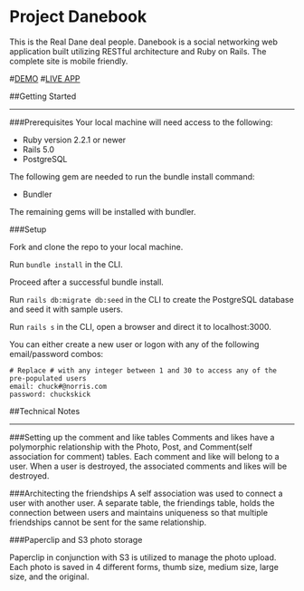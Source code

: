 Project Danebook
========

This is the Real Dane deal people. Danebook is a social networking web application built utilizing RESTful architecture and Ruby on Rails.  The complete site is mobile friendly.

#[DEMO](https://www.youtube.com/watch?v=6BuZpCvuC5o)
#[LIVE APP](https://glacial-temple-38122.herokuapp.com/)

##Getting Started
- - -

###Prerequisites
Your local machine will need access to the following:

* Ruby version 2.2.1 or newer
* Rails 5.0
* PostgreSQL

The following gem are needed to run the bundle install command:

* Bundler

The remaining gems will be installed with bundler.


###Setup

Fork and clone the repo to your local machine.

Run ```bundle install``` in the CLI.

Proceed after a successful bundle install.

Run ```rails db:migrate db:seed``` in the CLI to create the PostgreSQL database and seed it with sample users.

Run ```rails s``` in the CLI, open a browser and direct it to localhost:3000.

You can either create a new user or logon with any of the following email/password combos:

	# Replace # with any integer between 1 and 30 to access any of the pre-populated users
	email: chuck#@norris.com
	password: chuckskick

##Technical Notes
- - -

###Setting up the comment and like tables
Comments and likes have a polymorphic relationship with the Photo, Post, and Comment(self association for comment) tables.  Each comment and like will belong to a user.  When a user is destroyed, the associated comments and likes will be destroyed.

###Architecting the friendships
A self association was used to connect a user with another user. A separate table, the friendings table, holds the connection between users and maintains uniqueness so that multiple friendships cannot be sent for the same relationship.

###Paperclip and S3 photo storage

Paperclip in conjunction with S3 is utilized to manage the photo upload.  Each photo is saved in 4 different forms, thumb size, medium size, large size, and the original.
